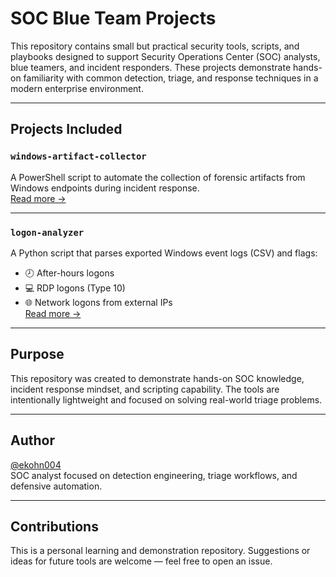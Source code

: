 # SOC Blue Team Projects

This repository contains small but practical security tools, scripts, and playbooks designed to support Security Operations Center (SOC) analysts, blue teamers, and incident responders. These projects demonstrate hands-on familiarity with common detection, triage, and response techniques in a modern enterprise environment.

---

## Projects Included

### `windows-artifact-collector`
A PowerShell script to automate the collection of forensic artifacts from Windows endpoints during incident response.  
[Read more →](windows-artifact-collector/README.md)

---

### `logon-analyzer`
A Python script that parses exported Windows event logs (CSV) and flags:
- 🕗 After-hours logons
- 💻 RDP logons (Type 10)
- 🌐 Network logons from external IPs  
[Read more →](logon-analyzer/README.md)

---

## Purpose

This repository was created to demonstrate hands-on SOC knowledge, incident response mindset, and scripting capability. The tools are intentionally lightweight and focused on solving real-world triage problems.

---

## Author

[@ekohn004](https://github.com/ekohn004)  
SOC analyst focused on detection engineering, triage workflows, and defensive automation.

---

## Contributions

This is a personal learning and demonstration repository. Suggestions or ideas for future tools are welcome — feel free to open an issue.
